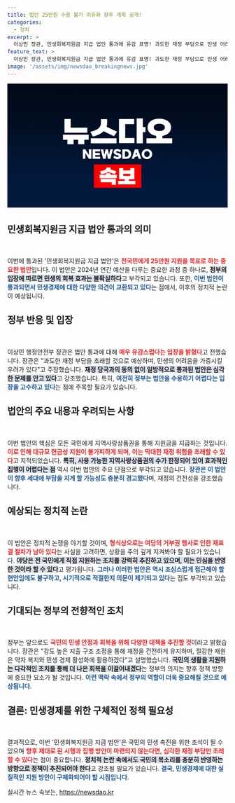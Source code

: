 ```yaml
---
title: 법안 25만원 수용 불가 이유와 향후 계획 공개!
categories:
  - 정치
excerpt: >
  이상민 장관, 민생회복지원금 지급 법안 통과에 유감 표명! 과도한 재정 부담으로 민생 어려움 가중될 것 경고. 야당 단독 처리로 논란 확산 중! 클릭해서 더 알아보세요!
feature_text: >
  이상민 장관, 민생회복지원금 지급 법안 통과에 유감 표명! 과도한 재정 부담으로 민생 어려움 가중될 것 경고. 야당 단독 처리로 논란 확산 중! 클릭해서 더 알아보세요!
image: '/assets/img/newsdao_breakingnews.jpg'
---
```


<p><img src="/assets/img/newsdao_breakingnews.jpg" alt="koreaapp 속보" /></p>

<h2 data-ke-size="size26">민생회복지원금 지급 법안 통과의 의미</h2>

<p data-ke-size="size16">&nbsp;</p> 

<p>이번에 통과된 '민생회복지원금 지급 법안'은 <b><span style="color: #ee2323;">전국민에게 25만원 지원을 목표로 하는 중요한 법안</span></b>입니다. 이 법안은 2024년 연간 예산을 다루는 중요한 과정 중 하나로, <b><span style="background-color: #21538527;">정부의 입장에 따르면 민생의 회복 효과는 불확실하다</span></b>고 부각되고 있습니다. 또한, <b><span style="color: #1a5490;">이번 법안이 통과되면서 민생경제에 대한 다양한 의견이 교환되고 있다</span></b>는 점에서, 이후의 정치적 논란이 예상됩니다.</p>

<h2 data-ke-size="size26">정부 반응 및 입장</h2>

<p data-ke-size="size16">&nbsp;</p> 

<p>이상민 행정안전부 장관은 법안 통과에 대해 <b><span style="color: #ee2323;">매우 유감스럽다는 입장을 밝혔다</span></b>고 전했습니다. 장관은 "과도한 재정 부담을 초래할 것으로 예상하며, 민생의 어려움을 가중시킬 우려가 있다"고 주장했습니다. <b><span style="background-color: #21538527;">재정 당국과의 동의 없이 일방적으로 통과된 법안은 심각한 문제를 안고 있다</span></b>고 강조했습니다. 특히, <b><span style="color: #1a5490;">여전히 정부는 법안을 수용하기 어렵다는 입장을 고수하고 있다</span></b>는 점에 주목할 필요가 있습니다.</p>

<h2 data-ke-size="size26">법안의 주요 내용과 우려되는 사항</h2>

<p data-ke-size="size16">&nbsp;</p> 

<p>이번 법안의 핵심은 모든 국민에게 지역사랑상품권을 통해 지원금을 지급하는 것입니다. <b><span style="color: #ee2323;">이로 인해 대규모 현금성 지원이 불가피하게 되며, 이는 막대한 재정 위험을 초래할 수 있다</span></b>고 지적되었습니다. <b><span style="background-color: #21538527;">특히, 사용 가능한 지역사랑상품권의 수가 한정되어 있어 효과적인 집행이 어렵다는 점</span></b> 역시 이번 법안의 주요 단점으로 부각되고 있습니다. <b><span style="color: #1a5490;">장관은 이 법안이 향후 세대에 부담을 지게 할 가능성도 충분히 경고했다</span></b>며, 재정의 건전성을 강조했습니다. </p>

<h2 data-ke-size="size26">예상되는 정치적 논란</h2>

<p data-ke-size="size16">&nbsp;</p> 

<p>이 법안은 정치적 논쟁을 야기할 것이며, <b><span style="color: #ee2323;">형식상으로는 여당의 거부권 행사로 인한 재표결 절차가 남아 있다</span></b>는 사실을 고려하면, 상황을 주의 깊게 지켜봐야 할 필요가 있습니다. <b><span style="background-color: #21538527;">야당은 전 국민에게 직접 지원하는 조치를 강력히 추진하고 있으며, 이는 민심을 반영한 것이라 할 수 있다</span></b>고 평가됩니다. <b><span style="color: #1a5490;">그러나 이러한 법안은 역시 조심스럽게 접근해야 할 현안임에도 불구하고, 시기적으로 적절한지 의문이 제기되고 있다</span></b>는 점도 부각되고 있습니다.</p>

<h2 data-ke-size="size26">기대되는 정부의 전향적인 조치</h2>

<p data-ke-size="size16">&nbsp;</p> 

<p>정부는 앞으로도 <b><span style="color: #ee2323;">국민의 민생 안정과 회복을 위해 다양한 대책을 추진할 것</span></b>이라고 밝혔습니다. 장관은 "강도 높은 지출 구조 조정을 통해 재정을 건전하게 유지하며, 절감한 재원은 약자 복지와 민생 경제 활성화에 활용하겠다"고 설명했습니다. <b><span style="background-color: #21538527;">국민의 생활을 지원하는 다각적인 조치를 통해 더 나은 회복을 이끌어내겠다</span></b>는 정부의 의지는 향후 정책 방향에 중요한 요소가 될 것입니다. <b><span style="color: #1a5490;">이런 맥락 속에서 정부의 역할이 더욱 중요해질 것으로 예상됩니다</span></b>.</p>

<h2 data-ke-size="size26">결론: 민생경제를 위한 구체적인 정책 필요성</h2>

<p data-ke-size="size16">&nbsp;</p> 

<p>결과적으로, 이번 '민생회복지원금 지급 법안'은 국민의 민생 촉진을 위한 초석이 될 수 있으며 <b><span style="color: #ee2323;">향후 제대로 된 시행과 집행 방안이 마련되지 않는다면, 심각한 재정 부담만 초래할 수 있다</span></b>는 점이 중요합니다. <b><span style="background-color: #21538527;">정치적 논란 속에서도 국민의 목소리를 충분히 반영하는 방향으로 정책이 추진되어야 한다</span></b>고 강조될 필요가 있습니다. <b><span style="color: #1a5490;">결국, 민생경제에 대한 실질적인 지원 방안이 구체화되어야 할 시점입니다</span></b>.</p>
실시간 뉴스 속보는, <a href="https://newsdao.kr" rel="dofollow">https://newsdao.kr</a>


